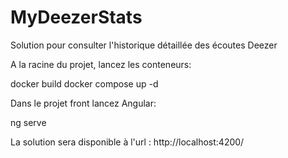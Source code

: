 # MyDeezerStats
Solution pour consulter l'historique détaillée des écoutes Deezer

A la racine du projet, lancez les conteneurs:

docker build
docker compose up -d

Dans le projet front lancez Angular:

ng serve

La solution sera disponible à l'url : http://localhost:4200/